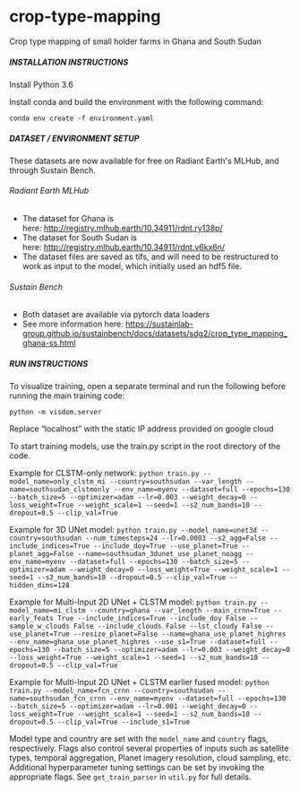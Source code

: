 # crop-type-mapping

Crop type mapping of small holder farms in Ghana and South Sudan

##### INSTALLATION INSTRUCTIONS #####

Install Python 3.6

Install conda and build the environment with the following command:

`conda env create -f environment.yaml`

##### DATASET / ENVIRONMENT SETUP #####

These datasets are now available for free on Radiant Earth's MLHub, and through Sustain Bench.

###### Radiant Earth MLHub
- The dataset for Ghana is here: http://registry.mlhub.earth/10.34911/rdnt.ry138p/
- The dataset for South Sudan is here: http://registry.mlhub.earth/10.34911/rdnt.v6kx6n/
- The dataset files are saved as tifs, and will need to be restructured to work as input to the model, which initially used an hdf5 file. 

###### Sustain Bench
- Both dataset are available via pytorch data loaders
- See more information here: https://sustainlab-group.github.io/sustainbench/docs/datasets/sdg2/crop_type_mapping_ghana-ss.html

##### RUN INSTRUCTIONS #####

To visualize training, open a separate terminal and run the following before running the main training code:

  `python -m visdom.server`

Replace “localhost” with the static IP address provided on google cloud

To start training models, use the train.py script in the root directory of the code. 

Example for CLSTM-only network:
```python train.py --model_name=only_clstm_mi --country=southsudan --var_length --name=southsudan_clstmonly --env_name=myenv --dataset=full --epochs=130 --batch_size=5 --optimizer=adam --lr=0.003 --weight_decay=0 --loss_weight=True --weight_scale=1 --seed=1 --s2_num_bands=10 --dropout=0.5 --clip_val=True```

Example for 3D UNet model: 
```python train.py --model_name=unet3d --country=southsudan --num_timesteps=24 --lr=0.0003 --s2_agg=False --include_indices=True --include_doy=True --use_planet=True --planet_agg=False --name=southsudan_3dunet_use_planet_noagg --env_name=myenv --dataset=full --epochs=130 --batch_size=5 --optimizer=adam --weight_decay=0 --loss_weight=True --weight_scale=1 --seed=1 --s2_num_bands=10 --dropout=0.5 --clip_val=True --hidden_dims=128```

Example for Multi-Input 2D UNet + CLSTM model:
`python train.py --model_name=mi_clstm --country=ghana --var_length --main_crnn=True --early_feats True --include_indices=True --include_doy False --sample_w_clouds False --include_clouds False --lst_cloudy False --use_planet=True --resize_planet=False --name=ghana_use_planet_highres --env_name=ghana_use_planet_highres --use_s1=True --dataset=full --epochs=130 --batch_size=5 --optimizer=adam --lr=0.003 --weight_decay=0 --loss_weight=True --weight_scale=1 --seed=1 --s2_num_bands=10 --dropout=0.5 --clip_val=True`

Example for Multi-Input 2D UNet + CLSTM earlier fused model:
```python train.py --model_name=fcn_crnn --country=southsudan --name=southsudan_fcn_crnn --env_name=myenv --dataset=full --epochs=130 --batch_size=5 --optimizer=adam --lr=0.001 --weight_decay=0 --loss_weight=True --weight_scale=1 --seed=1 --s2_num_bands=10 --dropout=0.5 --clip_val=True --include_s1=True```

Model type and country are set with the `model_name` and `country` flags, respectively. Flags also control several properties of inputs such as satellite types, temporal aggregation, Planet imagery resolution, cloud sampling, etc. Additional hyperparameter tuning settings can be set by invoking the appropriate flags. See `get_train_parser` in `util.py` for full details. 

